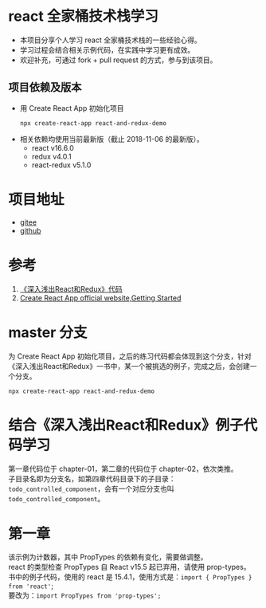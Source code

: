 # react 全家桶技术栈学习
* 本项目分享个人学习 react 全家桶技术栈的一些经验心得。
* 学习过程会结合相关示例代码，在实践中学习更有成效。
* 欢迎补充，可通过 fork + pull request 的方式，参与到该项目。

## 项目依赖及版本
* 用 Create React App 初始化项目
    ```
    npx create-react-app react-and-redux-demo
    ```
* 相关依赖均使用当前最新版（截止 2018-11-06 的最新版）。
    * react v16.6.0
    * redux v4.0.1
    * react-redux v5.1.0

# 项目地址
* [gitee](https://gitee.com/uncleAndyChen/react-full-stack-learning)
* [github](https://github.com/uncleAndyChen/react-full-stack-learning)

# 参考
1. [《深入浅出React和Redux》代码](https://github.com/mocheng/react-and-redux)
1. [Create React App official website,Getting Started](https://facebook.github.io/create-react-app/docs/getting-started)

# master 分支
为 Create React App 初始化项目，之后的练习代码都会体现到这个分支，针对《深入浅出React和Redux》一书中，某一个被挑选的例子，完成之后，会创建一个分支。
```
npx create-react-app react-and-redux-demo
```

# 结合《深入浅出React和Redux》例子代码学习
第一章代码位于 chapter-01，第二章的代码位于  chapter-02，依次类推。  
子目录名即为分支名，如第四章代码目录下的子目录：`todo_controlled_component`，会有一个对应分支也叫 `todo_controlled_component`。

# 第一章
该示例为计数器，其中 PropTypes 的依赖有变化，需要做调整。  
react 的类型检查 PropTypes 自 React v15.5 起已弃用，请使用 prop-types。  
书中的例子代码，使用的 react 是 15.4.1，使用方式是：`import { PropTypes } from 'react'`;    
要改为：`import PropTypes from 'prop-types';`

